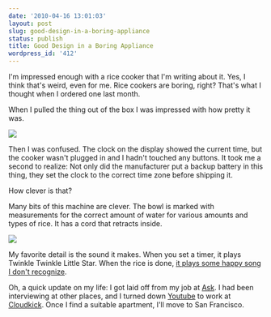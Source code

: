 ```yaml
---
date: '2010-04-16 13:01:03'
layout: post
slug: good-design-in-a-boring-appliance
status: publish
title: Good Design in a Boring Appliance
wordpress_id: '412'
---
```


I'm impressed enough with a rice cooker that I'm writing about it. Yes, I think that's weird, even for me. Rice cookers are boring, right? That's what I thought when I ordered one last month. 

When I pulled the thing out of the box I was impressed with how pretty it was.

[![](http://geoff.greer.fm/rambling/wp-content/uploads/2010/03/DSC_6592-500x582.jpg)](http://geoff.greer.fm/rambling/wp-content/uploads/2010/03/DSC_6592.jpg)

Then I was confused. The clock on the display showed the current time, but the cooker wasn't plugged in and I hadn't touched any buttons. It took me a second to realize: Not only did the manufacturer put a backup battery in this thing, they set the clock to the correct time zone before shipping it.

How clever is that?

Many bits of this machine are clever. The bowl is marked with measurements for the correct amount of water for various amounts and types of rice. It has a cord that retracts inside. 

[![](http://geoff.greer.fm/rambling/wp-content/uploads/2010/03/DSC_6594-500x390.jpg)](http://geoff.greer.fm/rambling/wp-content/uploads/2010/03/DSC_6594.jpg)

My favorite detail is the sound it makes. When you set a timer, it plays Twinkle Twinkle Little Star. When the rice is done, [it plays some happy song I don't recognize](http://geoff.greer.fm/rambling/wp-content/uploads/2010/04/rice_cooker_done.wav). 


Oh, a quick update on my life: I got laid off from my job at [Ask](http://www.ask.com). I had been interviewing at other places, and I turned down [Youtube](http://www.youtube.com/) to work at [Cloudkick](http://www.cloudkick.com/). Once I find a suitable apartment, I'll move to San Francisco.

